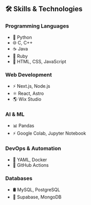 ## 🛠️ Skills & Technologies

### **Programming Languages**
- 🐍 Python  
- 🌐 C, C++  
- ☕ Java  
- 💎 Ruby  
- 📝 HTML, CSS, JavaScript  

### **Web Development**
- ⚡ Next.js, Node.js  
- ⚛️ React, Astro  
- 🌎 Wix Studio  

### **AI & ML**
- 📊 Pandas  
- ⚡ Google Colab, Jupyter Notebook  

### **DevOps & Automation**
- 📜 YAML, Docker  
- 🤖 GitHub Actions  

### **Databases**
- 🛢️ MySQL, PostgreSQL  
- 🚀 Supabase, MongoDB  
